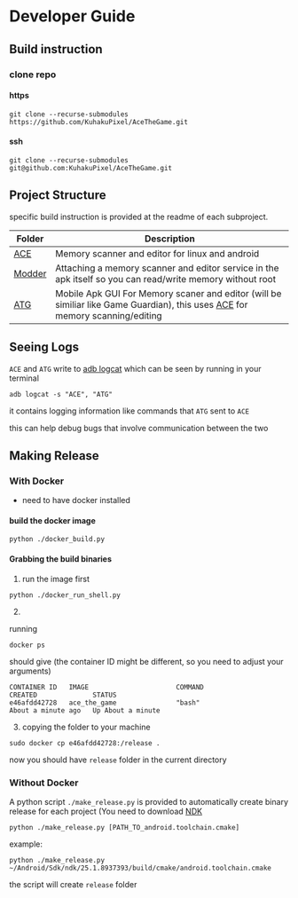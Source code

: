 # Developer Guide

## Build instruction
### clone repo
#### https
```
git clone --recurse-submodules https://github.com/KuhakuPixel/AceTheGame.git
```
#### ssh
```
git clone --recurse-submodules git@github.com:KuhakuPixel/AceTheGame.git
```
## Project Structure
specific build instruction is provided at the readme of each subproject. 

Folder 				| Description
----------------------------- 	| -----------------------------------------------
[ACE](./ACE/) 			| Memory scanner and editor for linux and android
[Modder](./Modder) 		| Attaching a memory scanner and editor service in the apk itself so you can read/write memory without root
[ATG](./ATG) 	 		| Mobile Apk GUI For Memory scaner and editor (will be similiar like Game Guardian), this uses [ACE](./ACE/) for memory scanning/editing

## Seeing Logs

`ACE` and `ATG` write to [adb logcat](https://developer.android.com/tools/logcat)
which can be seen by running  in your terminal
```
adb logcat -s "ACE", "ATG"
``` 

it contains logging information like commands that `ATG` sent to `ACE`

this can help debug bugs that involve communication between the two
## Making Release

### With Docker
- need to have docker installed

#### build the docker image

```
python ./docker_build.py
```

#### Grabbing the build binaries

1. run the image first

```
python ./docker_run_shell.py
```
2. 
running
```
docker ps
```

should give 
(the container ID might  be different, so you need to adjust your arguments)
```
CONTAINER ID   IMAGE                      COMMAND                  CREATED              STATUS              
e46afdd42728   ace_the_game               "bash"                   About a minute ago   Up About a minute   
```
3. copying the folder to your machine

```
sudo docker cp e46afdd42728:/release .
```

now you should have `release` folder in the current directory


### Without Docker
A python script `./make_release.py` is provided to automatically create binary release for each project
(You need to download [NDK](https://developer.android.com/ndk/downloads)

```
python ./make_release.py [PATH_TO_android.toolchain.cmake]
```

example: 
```
python ./make_release.py ~/Android/Sdk/ndk/25.1.8937393/build/cmake/android.toolchain.cmake
```

the script will create `release` folder



